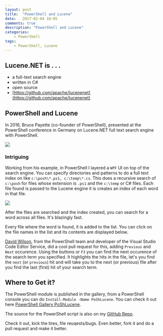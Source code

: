 ```yaml
---
layout: post
title:  "PowerShell and Lucene"
date:   2017-02-04 10:05
comments: true
description: "PowerShell and Lucene"
categories: 
    - PowerShell
tags: 
    - PowerShell, Lucene
---
```


## Lucene.NET is . . .

* a full-text search engine
* written in C#
* open source
* [https://github.com/apache/lucenenet](https://github.com/apache/lucenenet)

## PowerShell and Lucene
In 2016, Bruce Payette (co-founder of PowerShell), presented at the PowerShell conference in Germany on Lucene.NET full text search 
engine with PowerShell. 

[![](https://img.youtube.com/vi/WOEmlc3tkTU/0.jpg)](https://www.youtube.com/watch?v=WOEmlc3tkTU)

### Intriguing
Working from his example, in PowerShell I layered a `WPF` UI on top of the search engine. You can specify directories and patterns to do a full text index on like `c:\posh\*.ps1, c:\temp\*.cs`. This does a recursive search of  `c:\posh` for files whose extension is `.ps1` and the `c:\temp` or C# files. Each file found is passed to the Lucene engine it is creates an index of each word in that file. 

![](https://github.com/dfinke/PoShLucene/blob/master/media/PoshLuceneNextPref.gif?raw=true)

After the files are searched and the index created, you can search for a word across all files. It's blazingly fast.

Every file where the word is found, it is added to the list. You can click on the file names in the list and its contents are displayed below.

[David Wilson](https://twitter.com/daviwil), from the PowerShell team and developer of the Visual Studio Code Editor Service, did a cool pull request for this, adding `Previous` and `Next` occurence. Using the buttons or `F3` you can find the next occurence of the search term you specified. It highlights the hits in the file, let's you find the `next` (or `previous`) hit and will take you to the next (or previous) file after you find the last (first) hit of your search term.

## Where to Get it?

The PowerShell module is published in the gallery, from a PowerShell console you can do `Install-Module -Name PoShLucene`. You can check it out here [PowerShell Gallery PoShLucene](https://www.powershellgallery.com/packages/PoShLucene/1.0).

The source for the PowerShell script is also on my [GitHub Repo](https://github.com/dfinke/PoShLucene).

Check it out, kick the tires, file reuqests/bugs. Even better, fork it and do a pull request and make it better.
